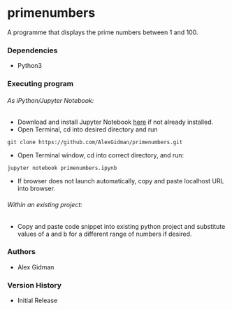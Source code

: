 # primenumbers

A programme that displays the prime numbers between 1 and 100.

### Dependencies

* Python3

### Executing program

###### As iPython/Jupyter Notebook:
* Download and install Jupyter Notebook [here](https://jupyter.org/install) if 	not already installed.
* Open Terminal, cd into desired directory and run
```
git clone https://github.com/AlexGidman/primenumbers.git
```
* Open Terminal window, cd into correct directory, and run:
```
jupyter notebook primenumbers.ipynb
```
* If browser does not launch automatically, copy and paste localhost URL into browser.

###### Within an existing project:
* Copy and paste code snippet into existing python project and substitute values of a and b for a different range of numbers if desired.


### Authors

* Alex Gidman

### Version History

* Initial Release
